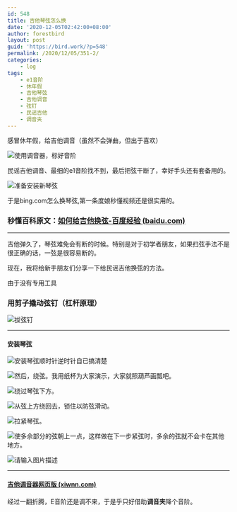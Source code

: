 ```yaml
---
id: 548
title: 吉他琴弦怎么换
date: '2020-12-05T02:42:00+08:00'
author: forestbird
layout: post
guid: 'https://bird.work/?p=548'
permalink: /2020/12/05/351-2/
categories:
    - log
tags:
    - e1音阶
    - 休年假
    - 吉他琴弦
    - 吉他调音
    - 弦钉
    - 民谣吉他
    - 调音夹
---
```


感冒休年假，给吉他调音（虽然不会弹曲，但出于喜欢）

![使用调音器，标好音阶](https://bird.work/usr/uploads/2020/12/1172840876.png "使用调音器，标好音阶")

民谣吉他调音、最细的e1音阶找不到，最后把弦干断了，幸好手头还有套备用的。

![准备安装新琴弦](https://bird.work/usr/uploads/2020/12/1913907958.png "准备安装新琴弦")

于是bing.com怎么换琴弦,第一条度娘秒懂视频还是很实用的。

### 秒懂百科原文：[如何给吉他换弦-百度经验 (baidu.com)](https://jingyan.baidu.com/article/86fae34682c8573c49121ad2.html)

---

吉他弹久了，琴弦难免会有断的时候。特别是对于初学者朋友，如果扫弦手法不是很正确的话，一弦是很容易断的。

现在，我将给新手朋友们分享一下给民谣吉他换弦的方法。

由于没有专用工具

### 用剪子撬动弦钉（杠杆原理）

![拔弦钉](https://bird.work/usr/uploads/2020/12/3645575736.png "拔弦钉")

---

#### 安装琴弦

![安装琴弦顺时针逆时针自已搞清楚](https://bird.work/usr/uploads/2020/12/238532159.jpg "安装琴弦顺时针逆时针自已搞清楚")

![然后，绕弦。我用纸杯为大家演示，大家就照葫芦画瓢吧。](https://bird.work/usr/uploads/2020/12/3545402369.jpg "然后，绕弦。我用纸杯为大家演示，大家就照葫芦画瓢吧。")

![绕过琴弦下方。](https://bird.work/usr/uploads/2020/12/1266680695.jpg "绕过琴弦下方。")

![从弦上方绕回去，锁住以防弦滑动。](https://bird.work/usr/uploads/2020/12/2583538428.jpg "从弦上方绕回去，锁住以防弦滑动。")

![拉紧琴弦。](https://bird.work/usr/uploads/2020/12/2517428809.jpg "拉紧琴弦。")

![使多余部分的弦朝上一点，这样做在下一步紧弦时，多余的弦就不会卡在其他地方。](https://bird.work/usr/uploads/2020/12/2287255652.jpg "使多余部分的弦朝上一点，这样做在下一步紧弦时，多余的弦就不会卡在其他地方。")

![请输入图片描述](https://bird.work/usr/uploads/2020/12/1996812274.jpg "请输入图片描述")

---

#### [吉他调音器网页版 (xiwnn.com)](https://www.xiwnn.com/tiaoyin/guitar)

经过一翻折腾，E音阶还是调不来，于是乎只好借助**调音夹**降个音阶。
